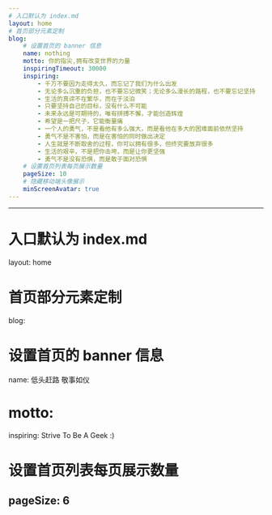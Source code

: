 ```yaml
---
# 入口默认为 index.md
layout: home
# 首页部分元素定制
blog:
    # 设置首页的 banner 信息
    name: nothing
    motto: 你的指尖,拥有改变世界的力量
    inspiringTimeout: 30000
    inspiring:
        - 千万不要因为走得太久，而忘记了我们为什么出发
        - 无论多么沉重的负担，也不要忘记微笑；无论多么漫长的路程，也不要忘记坚持
        - 生活的真谛不在繁华，而在于淡泊
        - 只要坚持自己的目标，没有什么不可能
        - 未来永远是可期待的，唯有拼搏不懈，才能创造辉煌
        - 希望是一把尺子，它能衡量痛
        - 一个人的勇气，不是看他有多么强大，而是看他在多大的困难面前依然坚持
        - 勇气不是不害怕，而是在害怕的同时做出决定
        - 人生就是不断取舍的过程，你可以拥有很多，但终究要放弃很多
        - 生活的艰辛，不是把你击垮，而是让你更坚强
        - 勇气不是没有恐惧，而是敢于面对恐惧
    # 设置首页列表每页展示数量
    pageSize: 10
    # 隐藏移动端头像展示
    minScreenAvatar: true
---
```


---

# 入口默认为 index.md

layout: home

# 首页部分元素定制

blog:

# 设置首页的 banner 信息

name: 低头赶路 敬事如仪

# motto:

inspiring: Strive To Be A Geek :)

# 设置首页列表每页展示数量

## pageSize: 6
